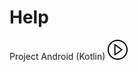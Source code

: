 # Help
Project Android (Kotlin)
![alt text](https://github.com/fonpiii/Help/blob/main/app/src/main/res/drawable/play.png)
